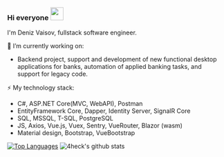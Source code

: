 ### Hi everyone <img src="https://raw.githubusercontent.com/MartinHeinz/MartinHeinz/master/wave.gif" width="30px">
I'm Deniz Vaisov, fullstack software engineer.

🔭 I’m currently working on:
- Backend project, support and development of new functional desktop applications for banks, automation of applied banking tasks, and support for legacy code.

⚡ My technology stack:
- С#, ASP.NET Core(MVC, WebAPI), Postman
- EntityFramework Core, Dapper, Identity Server, SignalR Core
- SQL, MSSQL, T-SQL, PostgreSQL
- JS, Axios, Vue.js, Vuex, Sentry, VueRouter, Blazor (wasm)
- Material design, Bootstrap, VueBootstrap

[![Top Languages](https://github-readme-stats.vercel.app/api/top-langs/?username=DenizVaisov&layout=compact)]()
![4heck's github stats](https://github-readme-stats.vercel.app/api?username=DenizVaisov&show_icons=true&include_all_commits=true&count_private=true)

<!--
**DenizVaisov/DenizVaisov** is a ✨ _special_ ✨ repository because its `README.md` (this file) appears on your GitHub profile.

Here are some ideas to get you started:

- 🔭 I’m currently working on ...
- 🌱 I’m currently learning ...
- 👯 I’m looking to collaborate on ...
- 🤔 I’m looking for help with ...
- 💬 Ask me about ...
- 📫 How to reach me: ...
- 😄 Pronouns: ...
- ⚡ Fun fact: ...
-->
